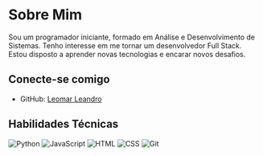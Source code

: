 # Sobre Mim
Sou um programador iniciante, formado em Análise e Desenvolvimento de Sistemas. Tenho interesse em me tornar um desenvolvedor Full Stack. Estou disposto a aprender novas tecnologias e encarar novos desafios.



## Conecte-se comigo
- GitHub: [Leomar Leandro](https://github.com/LeomarLeandro)



## Habilidades Técnicas
![Python](https://img.shields.io/badge/Python-blue?style=for-the-badge&logo=python&logoColor=white) ![JavaScript](https://img.shields.io/badge/JavaScript-blue?style=for-the-badge&logo=javascript&logoColor=white)
![HTML](https://img.shields.io/badge/HTML-blue?style=for-the-badge&logo=html5&logoColor=white) ![CSS](https://img.shields.io/badge/CSS-blue?style=for-the-badge&logo=css3&logoColor=white)
![Git](https://img.shields.io/badge/Git-blue?style=for-the-badge&logo=git&logoColor=white)
